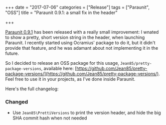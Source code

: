 +++
date = "2017-07-06"
categories = ["Release"]
tags = ["Paraunit", "OSS"]
title = "Paraunit 0.9.1: a small fix in the header"

+++

[Paraunit 0.9.1](https://github.com/facile-it/paraunit/releases/tag/0.9.1) has been released with a really small improvement: I wnated to show a pretty, short version string in the header, when launching Paraunit. I recently started using Ocramius' package to do it, but it didn't provide that feature, and he was adamant about not implementing it in the future.
  
So I decided to release an OSS package for this usage, `Jean85/pretty-package-versions`, available here: [https://github.com/Jean85/pretty-package-versions/](https://github.com/Jean85/pretty-package-versions/). Feel free to use it in your projects, as I've done inside Paraunit. 

Here's the full changelog:

### Changed
* Use `Jean85\PrettiVersions` to print the version header, and hide the big SHA commit hash when not needed
